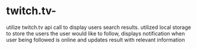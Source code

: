 # twitch.tv-
utilize twitch.tv api call to display users search results. utilized local storage to store the users the user would like to follow, displays notification when user being followed is online and updates result with relevant information
